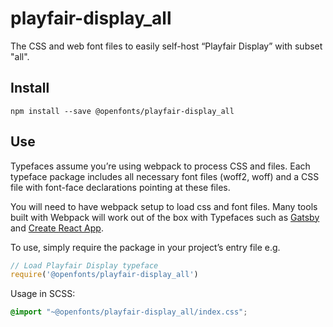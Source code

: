 
# playfair-display_all

The CSS and web font files to easily self-host “Playfair Display” with subset "all".

## Install

`npm install --save @openfonts/playfair-display_all`

## Use

Typefaces assume you’re using webpack to process CSS and files. Each typeface
package includes all necessary font files (woff2, woff) and a CSS file with
font-face declarations pointing at these files.

You will need to have webpack setup to load css and font files. Many tools built
with Webpack will work out of the box with Typefaces such as [Gatsby](https://github.com/gatsbyjs/gatsby)
and [Create React App](https://github.com/facebookincubator/create-react-app).

To use, simply require the package in your project’s entry file e.g.

```javascript
// Load Playfair Display typeface
require('@openfonts/playfair-display_all')
```

Usage in SCSS:
```scss
@import "~@openfonts/playfair-display_all/index.css";
```

